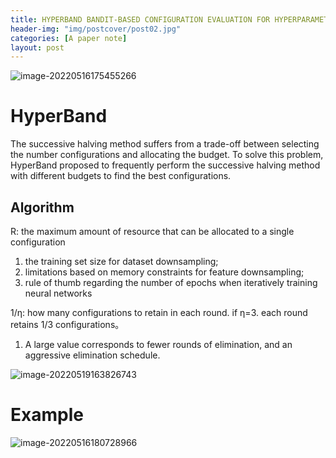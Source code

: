 ```yaml
---
title: HYPERBAND BANDIT-BASED CONFIGURATION EVALUATION FOR HYPERPARAMETER OPTIMIZATION
header-img: "img/postcover/post02.jpg"
categories: [A paper note]
layout: post
---
```




![image-20220516175455266](https://github.com/NLGithubWP/tech-notebook/raw/master/img/a_img_store/image-20220516175455266.png)

# HyperBand

The successive halving method suffers from a trade-off between selecting the number configurations and allocating the budget. To solve this problem, HyperBand proposed to frequently perform the successive halving method with different budgets to find the best configurations.

## Algorithm

R: the maximum amount of resource that can be allocated to a single configuration 

1. the training set size for dataset downsampling; 
2. limitations based on memory constraints for feature downsampling; 
3. rule of thumb regarding the number of epochs when iteratively training neural networks

1/η: how many configurations to retain in each round. if η=3. each round retains 1/3 configurations。

1. A large value corresponds to fewer rounds of elimination, and an aggressive elimination schedule.

![image-20220519163826743](https://github.com/NLGithubWP/tech-notebook/raw/master/img/a_img_store/image-20220519163826743.png)

# Example

![image-20220516180728966](https://github.com/NLGithubWP/tech-notebook/raw/master/img/a_img_store/image-20220516180728966.png)

